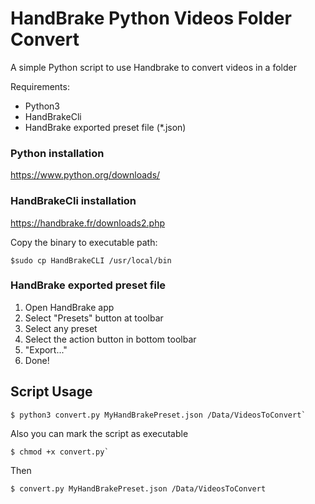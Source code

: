 # HandBrake Python Videos Folder Convert
A simple Python script to use Handbrake to convert videos in a folder

Requirements:
- Python3
- HandBrakeCli
- HandBrake exported preset file (*.json)
  
### Python installation
https://www.python.org/downloads/

### HandBrakeCli installation
https://handbrake.fr/downloads2.php

Copy the binary to executable path:

```
$sudo cp HandBrakeCLI /usr/local/bin
```

### HandBrake exported preset file

1. Open HandBrake app
2. Select "Presets" button at toolbar
3. Select any preset
4. Select the action button in bottom toolbar
5. "Export..."
6. Done!

## Script Usage

```
$ python3 convert.py MyHandBrakePreset.json /Data/VideosToConvert`
```

Also you can mark the script as executable

```
$ chmod +x convert.py`
```

Then

```
$ convert.py MyHandBrakePreset.json /Data/VideosToConvert
```
